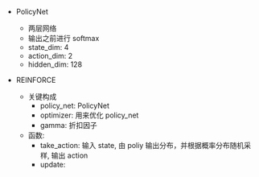 - PolicyNet
  - 两层网络
  - 输出之前进行 softmax
  - state_dim: 4
  - action_dim: 2
  - hidden_dim: 128

- REINFORCE
  - 关键构成
    - policy_net: PolicyNet
    - optimizer: 用来优化 policy_net
    - gamma: 折扣因子
  - 函数:
    - take_action: 输入 state, 由 poliy 输出分布，并根据概率分布随机采样, 输出 action
    - update: 
      
       
       


